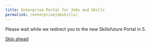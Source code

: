```yaml
---
title: Enterprise Portal for Jobs and Skills
permalink: /enterprisejobskills/
---
```


Please wait while we redirect you to the new Skillsfuture Portal in <span id="countdown">5</span>.

<a class="btn" href="https://skillsfuture.gobusiness.gov.sg/support-and-programmes/" target="_blank" rel="noopener">Skip ahead</a>

<meta http-equiv='Refresh' content='5;url=https://skillsfuture.gobusiness.gov.sg/support-and-programmes/'>

<script src="/jquery/countdown.js"></script>